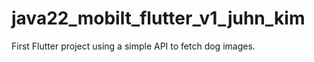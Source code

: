 # java22_mobilt_flutter_v1_juhn_kim

First Flutter project using a simple API to fetch dog images.

